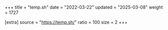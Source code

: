 +++
title = "temp.sh"
date = "2022-03-22"
updated = "2025-03-08"
weight = 1727

[extra]
source = "https://temp.sh/"
ratio = 100
size = 2
+++

